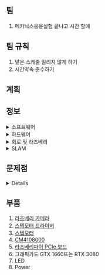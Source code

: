 ## 팀
1. 메카닉스응용실험 끝나고 시간 할애
## 팀 규칙
1. 맡은 스케줄 밀리지 않게 하기 
2. 시간약속 준수하기
## 계획

## 정보
<details>
  <summary>소프트웨어</summary>
  1. 맵핑 - 이동훈, 최성현 </br>
  2. TTS & STT - 김지호 </br>
  3. 라인트레이싱 - 이동훈, 최성현 </br>
  4. 상황인지 </br>
  5. hw 설계 및 제작 - 윤석현(설계), 류정현(전자회로) </br>
  ------------------------------------------------------------------------------ </br>
  a) 로봇이 물건 찾는 작동 방식 </br>
   1. 사진을 서버에 올림 </br>
   2. 서버가 이미지를 뿌림 </br>
   3. 이미지에 맞는 물건을 찾는게 목표 - SLAM </br>
   4. 로봇이 지나가는 구간에 찾고자 하는 물건이 없으면, 지도에 표시 - SLAM </br>
   5. 의심되는 물건은 사진을 찍어서 서버에 보내고 위치를 표시 - 카메라 인식 </br>
   6. 로봇이 찾아볼수 없는 부분은 지도에 알려주기 - 상자 같은 서랍 구분이 필요(딥러닝) </br>
  b) 주차/월별 계획 </br>
   3월 5주차 ~ 4월 2주차 </br>
    SLAM 실습 세팅 & 수학적 이론(2명): 김지호, 노태윤 </br>
    딥러닝•머신러닝(1명): 이동 </br>
   4월 3주차 ~ 5월 1주차 </br>
    OpenCV: 이미지 처리(카메라) -> Visual SLAM에 이용 </br>
    SLAM: 센서 신호 처리(움직임 추정, 장애물 회피), 그래프 최적화 </br>
    *특이 사항: 4월 말~5월 초에 대회 공지가 올라올 예정이므로 공지 체크할 것. </br>
   5월 2주차 ~ 5월 5주차 </br>
  ------------------------------------------------------------------------------ </br>
  <img width="863" alt="image" src="https://github.com/DH10032/Teams/assets/155617166/7b859d7a-5345-4ada-b6a8-235f7b1e94e1"> </br>
  처리 순서는 (frontend - > backend) - > Map representation (맵 작성) </br>
  frontend를 먼저 끝낸 후 backend를 진행하면 어떨까 생각. (협의 후 결정 예정) </br>

 1) Data Acquistion, Visual odometry, Loop closure detection - > frontend </br>
 Data Acquisiton (데이터 획득): 카메라/라이다 같은 센서로부터 정보 획득 (+데이터로부터 노이즈 제거 필요) </br>
 Visual odometry (시각적 주행 거리 측정): 데이터 특정 추출 -> 상대적 움직임 예측 </br>
 Loop closure detection (루프 폐쇄 검출): 방문한 위치인지 판단. </br>
2) Backend optimization(최적화) - > backend </br>
------------------------------------------------------------------------------------- </br>
<필요한 tool 및 도서> </br>
1. 프로그래밍 언어 </br>
Python: Opencv 통해 C++ 보다 구현이 쉬움. But 쓰레드 관리, 최적화, HW 호환성 문제가 있음. 딥러닝 slam training 시에는 유용 </br>
C++: 빠르고 라이브러리가 많음.  </br>
Ros: tcp/ip 통신 보안상 문제로 현업에서는 안 씀. 그러나 쉬워서 학생들에게 추천. </br>
Ros2: Ros 보안 문제 개선, 현재는 개발 중. </br>
2. 필요한 수학적 이론 </br>
a) 선형대수학+베이즈 확률론(slam 기초☆) </br> 
 선형대수: 공간 이해 </br>
 베이즈 확률론: 상태 추정+ sensor fusion(센서 데이터 병합(merging)) </br>
b) 최소자승법 문제+최적화(최신 slam) </br>
3. 관련 라이브러리  </br>
Opencv, Eigen, Ceres, g2o, DBoW </br>
4. 최신 Slam </br>
Deep slam(Slam + deep learning) </br>
5. 추천 도서 </br>
OpenCV로 배우는 컴퓨터 비전과 머신 러닝, Computer Vision(고양이 표지, 이론 중심),Computer vision Algorithm and Application(저자:  Richard), An invitation to 3-D vision, Multiple View in geometry in
computer vision </br>


 
</details>

<details>
  <summary>하드웨어</summary>
  3/24일부터 구매할 파워보드/카메라 조사 및 구매, 각 수치 측정 후</br>
  3/25일부터 -> 모터드라이버 도착예정 -> 바로 회로연결(모터작동 시험) -> 후에 전체적인 배치 구상후  몸체설계 담당에게 정보 전달 </br>
  3/26일부터 -> 몸체 제작 시작</br>
  3/27 - 카메라 및 파워보드 연결 및 시험</br>
  3/30~3/31 몸체 제작 밑 결합 -> 이론상 여기까지 기본형 제작</br>
  4/1일까지</br>
  
  4/1부터</br>
  - 윤석현: 기본형 점검 / 관리</br>
  - 류정현: 라즈베리 구동 관련 코딩 </br>
  4/11까지</br>
  
  시험기간</br>
  5월초</br>
  - 윤석현: 추가적인 제작? </br>
  - 류정현: 추가적인 제작? </br>
  5월 말 </br>
  - 윤석현: 모든 제작품의 제작 완  </br>
  - 류정현: 모든 제작품의 제작 완 </br>

  
  https://www.youtube.com/@GDSB/playlists
</details>
  
<details>
  <summary>회로 및 라즈베리</summary>
  우분투 20.04로 설치 완
  
  모터는 dc모터+드라이버 (배달중) </br>
  배터리는 9v짜리 건전지 </br>
  카메라는 미정 </br>

  
</details>


<details>
  <summary>SLAM</summary>
  
  1. [SLAM 방식](https://hjdevelop.tistory.com/15/)
     
  SLAM 방식
    <details>
      <summary>프런트 엔드</summary>
    </details>
  
  <details>
      <summary>백 엔드</summary>
    </details>
  
</details>

## 문제점
<details>
  1. DC모터 회전수 측정 </br>
  2. 
  
</details>

## 부품
  
  1. [라즈베리 카메라](https://www.eleparts.co.kr/goods/view?no=12391455) </br>
  2. [스텝모터 드라이버](https://parts-parts.co.kr/product/pp-a710-nema17-3d-%ED%94%84%EB%A6%B0%ED%84%B0%EB%AA%A8%ED%84%B0-17hs4023-%EC%8A%A4%ED%85%9D%ED%95%91%EB%AA%A8%ED%84%B0/1143/category/155/display/1/) </br>
  3. [스텝모터](https://parts-parts.co.kr/product/pp-a710-nema17-3d-%ED%94%84%EB%A6%B0%ED%84%B0%EB%AA%A8%ED%84%B0-17hs4023-%EC%8A%A4%ED%85%9D%ED%95%91%EB%AA%A8%ED%84%B0/1143/category/155/display/1/) </br>
  4. [CM4108000](https://kr.element14.com/raspberry-pi/cm4108000/rpi-compute-module-4-lite-8gb/dp/3678911) </br>
  5. [라즈베리파이 PCIe 보드](https://ko.aliexpress.com/i/1005002923796998.html) </br>
  6. 그래픽카드 GTX 1660또는 RTX 3080 </br>
  7. LED
  8. Power
